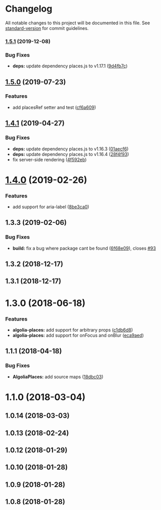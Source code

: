 # Changelog

All notable changes to this project will be documented in this file. See [standard-version](https://github.com/conventional-changelog/standard-version) for commit guidelines.

### [1.5.1](https://github.com/kontrollanten/algolia-places-react/compare/v1.5.0...v1.5.1) (2019-12-08)


### Bug Fixes

* **deps:** update dependency places.js to v1.17.1 ([9d4fb7c](https://github.com/kontrollanten/algolia-places-react/commit/9d4fb7ce46380c9e429e21e57492e95872920be3))

## [1.5.0](https://github.com/kontrollanten/algolia-places-react/compare/v1.4.1...v1.5.0) (2019-07-23)


### Features

* add placesRef setter and test ([cf6a609](https://github.com/kontrollanten/algolia-places-react/commit/cf6a609))



## [1.4.1](https://github.com/kontrollanten/algolia-places-react/compare/v1.4.0...v1.4.1) (2019-04-27)


### Bug Fixes

* **deps:** update dependency places.js to v1.16.3 ([01aecf6](https://github.com/kontrollanten/algolia-places-react/commit/01aecf6))
* **deps:** update dependency places.js to v1.16.4 ([28f4f93](https://github.com/kontrollanten/algolia-places-react/commit/28f4f93))
* fix server-side rendering ([4f592eb](https://github.com/kontrollanten/algolia-places-react/commit/4f592eb))



# [1.4.0](https://github.com/kontrollanten/algolia-places-react/compare/v1.0.7...v1.4.0) (2019-02-26)


### Features

* add support for aria-label ([8be3ca0](https://github.com/kontrollanten/algolia-places-react/commit/8be3ca0))



## 1.3.3 (2019-02-06)


### Bug Fixes

* **build:** fix a bug where package cant be found ([6f68e09](https://github.com/kontrollanten/algolia-places-react/commit/6f68e09)), closes [#93](https://github.com/kontrollanten/algolia-places-react/issues/93)



## 1.3.2 (2018-12-17)



## 1.3.1 (2018-12-17)



# 1.3.0 (2018-06-18)


### Features

* **algolia-places:** add support for arbitrary props ([c1db6d8](https://github.com/kontrollanten/algolia-places-react/commit/c1db6d8))
* **algolia-places:** add support for onFocus and onBlur ([eca9aed](https://github.com/kontrollanten/algolia-places-react/commit/eca9aed))



## 1.1.1 (2018-04-18)


### Bug Fixes

* **AlgoliaPlaces:** add source maps ([18dbc03](https://github.com/kontrollanten/algolia-places-react/commit/18dbc03))



# 1.1.0 (2018-03-04)



## 1.0.14 (2018-03-03)



## 1.0.13 (2018-02-24)



## 1.0.12 (2018-01-29)



## 1.0.10 (2018-01-28)



## 1.0.9 (2018-01-28)



## 1.0.8 (2018-01-28)
